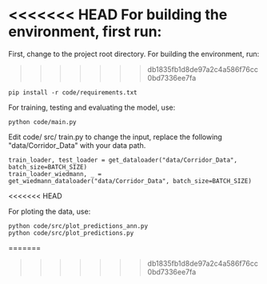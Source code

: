 <<<<<<< HEAD
For building the environment, first run: 
=======
First, change to the project root directory.
For building the environment, run: 
>>>>>>> db1835fb1d8de97a2c4a586f76cc0bd7336ee7fa

    pip install -r code/requirements.txt

For training, testing and evaluating the model,  use:

    python code/main.py
 
 Edit code/ src/ train.py to change the input, replace the following "data/Corridor_Data" with your data path.

    train_loader, test_loader = get_dataloader("data/Corridor_Data", batch_size=BATCH_SIZE)
    train_loader_wiedmann, _ = get_wiedmann_dataloader("data/Corridor_Data", batch_size=BATCH_SIZE)
<<<<<<< HEAD

For ploting the data, use: 

    python code/src/plot_predictions_ann.py 
    python code/src/plot_predictions.py
=======
>>>>>>> db1835fb1d8de97a2c4a586f76cc0bd7336ee7fa

